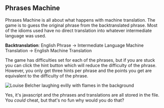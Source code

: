 Phrases Machine
---------------

Phrases Machine is all about what happens with machine translation. The game is to guess the original phrase from the backtranslated phrase. Most of the idioms used have no direct translation into whatever intermediate language was used. 


**Backtranslation**: English Phrase → Intermediate Language Machine Translation → English Machine Translation


The game has difficulties set for each of the phrases, but if you are stuck you can click the hint button which will reduce the difficulty of the phrase. However, you only get three hints per phrase and the points you get are equivalent to the difficulty of the phrase. 

![Louise Belcher laughing evilly with flames in the background](http://24.media.tumblr.com/8d3efa994c2a025c285a2cc7b06fc2aa/tumblr_mnksxj5bT61rfaqfjo1_500.gif)

Yes, it's javascript and the phrases and translations are all stored in the file. You *could* cheat, but that's no fun why would you do that? 

